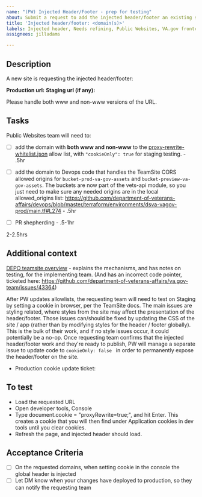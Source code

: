 ```yaml
---
name: "(PW) Injected Header/Footer - prep for testing"
about: Submit a request to add the injected header/footer an existing site.
title: 'Injected header/footer: <domain(s)>'
labels: Injected header, Needs refining, Public Websites, VA.gov frontend
assignees: jilladams

---
```


## Description
A new site is requesting the injected header/footer: 

**Production url:** 
**Staging url (if any):**

Please handle both www and non-www versions of the URL.

## Tasks
Public Websites team will need to:

- [ ] add the domain with **both www and non-www** to the [proxy-rewrite-whitelist.json](https://github.com/department-of-veterans-affairs/vets-website/blob/main/src/applications/proxy-rewrite/proxy-rewrite-whitelist.json) allow list, with `"cookieOnly": true` for staging testing. - .5hr

- [ ] add the domain to Devops code that handles the TeamSite CORS allowed origins for `bucket-prod-va-gov-assets` and `bucket-preview-va-gov-assets`. The buckets are now part of the vets-api module, so you just need to make sure any needed origins are in the local allowed_origins list: https://github.com/department-of-veterans-affairs/devops/blob/master/terraform/environments/dsva-vagov-prod/main.tf#L274 - .5hr

- [ ] PR shepherding - .5-1hr

2-2.5hrs

## Additional context 
[DEPO teamsite overview](https://depo-platform-documentation.scrollhelp.site/developer-docs/teamsite-overview) - explains the mechanisms, and has notes on testing, for the implementing team.  (And has an incorrect code pointer, ticketed here: https://github.com/department-of-veterans-affairs/va.gov-team/issues/43364)

After PW updates allowlists, the requesting team will need to test on Staging by setting a cookie in browser, per the TeamSite docs. The main issues are styling related, where styles from the site may affect the presentation of the header/footer. Those issues can/should be fixed by updating the CSS of the site / app (rather than by modifying styles for the header / footer globally). This is the bulk of their work, and if no style issues occur, it could potentially be a no-op. Once requesting team confirms that the injected header/footer work and they're ready to publish, PW will manage a separate issue to update code to `cookieOnly: false ` in order to permanently expose the header/footer on the site. 
- Production cookie update ticket: 

## To test

- Load the requested URL
- Open developer tools, Console
- Type document.cookie = "proxyRewrite=true;", and hit Enter. This creates a cookie that you will then find under Application cookies in dev tools until you clear cookies.
- Refresh the page, and injected header should load.

## Acceptance Criteria
- [ ] On the requested domains, when setting cookie in the console the global header is injected
- [ ] Let DM know when your changes have deployed to production, so they can notify the requesting team
